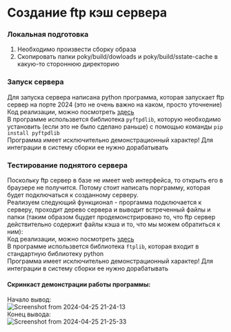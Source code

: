# Создание ftp кэш сервера 
### Локальная подготовка 
1) Необходимо произвести сборку образа
2) Скопировать папки poky/build/dowloads и poky/build/sstate-cache в какую-то стороннюю директорию
### Запуск сервера 
Для запуска сервера написана python программа, которая запускает ftp сервер на порте 2024 (это не очень важно на каком, просто уточнение)  
Код реализации, можно посмотреть [здесь](./examples/setup_ftp_server.py)    
В программе использвется библиотека `pyftpdlib`, которую необходимо установить (если это не было сделано раньше) с помощью команды `pip install pyftpdlib`   
Программа имеет исключительно демонстрационный характер! Для интеграции в систему сборки ее нужно дорабатывать  
### Тестирование поднятого сервера
Поскольку ftp сервер в базе не имеет web интерфейса, то открыть его в браузере не получится. Потому стоит написать порграмму, которая будет подключаться к созданному серверу.  
Реализуем следующий функционал - проргамма подключается к серверу, проходит дерево сервера и выводит встреченный файлы и папки (таким образом бцудет продемонстрировано то, что ftp сервер действительно содержит файлы кэша и то, что мы можем обратиться к ним):  
Код реализации, можно посмотреть [здесь](./examples/connect_to_ftp.py)   
В программе использвется библиотека `ftplib`, которая входит в стандартную библиотеку python  
Программа имеет исключительно демонстрационный характер! Для интеграции в систему сборки ее нужно дорабатывать

#### Скринкаст демонстрации работы программы:  
Начало вывод:  
![Screenshot from 2024-04-25 21-24-13](https://github.com/moevm/os_profiling/assets/90711883/6bf49fc2-c36c-478f-9469-8f52cd5c450f)  
Конец вывода:  
![Screenshot from 2024-04-25 21-25-33](https://github.com/moevm/os_profiling/assets/90711883/57794052-6c00-40e4-8a5f-f2358aabddf2)


